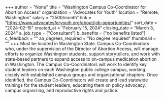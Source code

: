 +++
author = "None"
title = "Washington Campus Co-Coordinator for Abortion Access"
organization = "Advocates for Youth"
location = "Remote, Washington"
salary = "2500/month"
link = "https://www.advocatesforyouth.org/about/job-opportunities/"
sort_date = "2024-02-15"
created_at = "February 15, 2024"
closing_date = "March 3, 2024"
a_job_type = ["Consultant"]
b_benefits = ["no benefits listed"]
c_feedback = ""
aa_degrees_required = "No degree required"
thumbnail = ""
+++
Must be located in Washington State. Campus Co-Coordinators who, under the supervision of the Director of Abortion Access, will manage efforts to organize Washington students, support storytellers, and work with state-based partners to expand access to on-campus medication abortion in Washington. The Campus Co-Coordinators will work to identify key student leaders on each Washington public college campus, working closely with established campus groups and organizational chapters. Once identified, the Campus Co-Coordinators will create and lead statewide trainings for the student leaders, educating them on policy advocacy, campus organizing, and reproductive rights and justice.